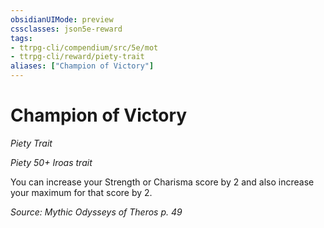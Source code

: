 ```yaml
---
obsidianUIMode: preview
cssclasses: json5e-reward
tags:
- ttrpg-cli/compendium/src/5e/mot
- ttrpg-cli/reward/piety-trait
aliases: ["Champion of Victory"]
---
```

# Champion of Victory
*Piety Trait*  

*Piety 50+ Iroas trait*

You can increase your Strength or Charisma score by 2 and also increase your maximum for that score by 2.

*Source: Mythic Odysseys of Theros p. 49*